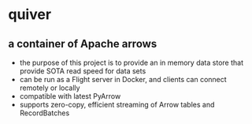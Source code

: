 # quiver
## a container of Apache arrows

- the purpose of this project is to provide an in memory data store that provide SOTA read speed for data sets
- can be run as a Flight server in Docker, and clients can connect remotely or locally
- compatible with latest PyArrow
- supports zero-copy, efficient streaming of Arrow tables and RecordBatches
